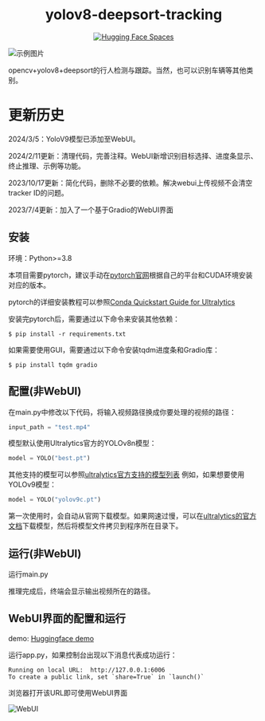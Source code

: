 <div align="center">
<h1> yolov8-deepsort-tracking </h1>

[![Hugging Face Spaces](https://img.shields.io/badge/%F0%9F%A4%97%20Hugging%20Face-Spaces-blue)](https://huggingface.co/spaces/KdaiP/yolov8-deepsort-tracking)
</div>

![示例图片](./demo.png)

opencv+yolov8+deepsort的行人检测与跟踪。当然，也可以识别车辆等其他类别。

# 更新历史

2024/3/5：YoloV9模型已添加至WebUI。

2024/2/11更新：清理代码，完善注释。WebUI新增识别目标选择、进度条显示、终止推理、示例等功能。

2023/10/17更新：简化代码，删除不必要的依赖。解决webui上传视频不会清空tracker ID的问题。

2023/7/4更新：加入了一个基于Gradio的WebUI界面

## 安装
环境：Python>=3.8

本项目需要pytorch，建议手动在[pytorch官网](https://pytorch.org/get-started/locally/)根据自己的平台和CUDA环境安装对应的版本。

pytorch的详细安装教程可以参照[Conda Quickstart Guide for Ultralytics](https://docs.ultralytics.com/guides/conda-quickstart/)

安装完pytorch后，需要通过以下命令来安装其他依赖：

```shell
$ pip install -r requirements.txt
```

如果需要使用GUI，需要通过以下命令安装tqdm进度条和Gradio库：

```shell
$ pip install tqdm gradio
```


## 配置(非WebUI)

在main.py中修改以下代码，将输入视频路径换成你要处理的视频的路径：

```python
input_path = "test.mp4"
```

模型默认使用Ultralytics官方的YOLOv8n模型：

```python
model = YOLO("best.pt")
```

其他支持的模型可以参照[ultralytics官方支持的模型列表](https://docs.ultralytics.com/models/)
例如，如果想要使用YOLOv9模型：

```python
model = YOLO("yolov9c.pt")
```

第一次使用时，会自动从官网下载模型。如果网速过慢，可以在[ultralytics的官方文档](https://docs.ultralytics.com/tasks/detect/)下载模型，然后将模型文件拷贝到程序所在目录下。

## 运行(非WebUI)

运行main.py

推理完成后，终端会显示输出视频所在的路径。

## WebUI界面的配置和运行

demo: [Huggingface demo](https://huggingface.co/spaces/KdaiP/yolov8-deepsort-tracking)


运行app.py，如果控制台出现以下消息代表成功运行：
```shell
Running on local URL:  http://127.0.0.1:6006
To create a public link, set `share=True` in `launch()`
```

浏览器打开该URL即可使用WebUI界面

![WebUI](./webui.png)


